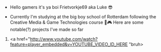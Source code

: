 - Hello gamers it's ya boi Frietvorkje69 aka Luke 😎

- Currently I'm studying at the big boy school of Rotterdam following the Creative Media & Game Technologies course 👾🎮
Here are some notable(?) projects I've made so far

1. <a href="http://www.youtube.com/watch?feature=player_embedded&v=YOUTUBE_VIDEO_ID_HERE
"bruh>
